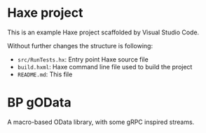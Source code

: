 # Haxe project

This is an example Haxe project scaffolded by Visual Studio Code.

Without further changes the structure is following:

 * `src/RunTests.hx`: Entry point Haxe source file
 * `build.hxml`: Haxe command line file used to build the project
 * `README.md`: This file

# BP gOData

A macro-based OData library, with some gRPC inspired streams.